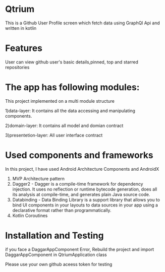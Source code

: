 # Qtrium

This is a Github User Profile screen which fetch data using GraphQl Api and written in kotlin

# Features
User can view github user's basic details,pinned, top and starred repositories

# The app has following modules:
This project implemented on a multi module structure

1)data-layer: It contains all the data accessing and manipulating components.

2)domain-layer: It contains all model and domian contract

3)presentetion-layer: All user interface contract


# Used components and frameworks
In this project, I have used Android Architecture Components and AndroidX
1) MVP Architecture pattern
2) Dagger2 - Dagger is a compile-time framework for dependency injection. It uses no reflection or runtime bytecode generation, does all its analysis at compile-time, and generates plain Java source code.
3) Databinding -  Data Binding Library is a support library that allows you to bind UI components in your layouts to data sources in your app using a declarative format rather than programmatically.
4) Kotlin Coroutines

# Installation and Testing 
if you face a DaggarAppComponent Error, Rebuild the project and import DaggarAppComponent in QtriumApplication class

Please use your own github aceess token for testing
